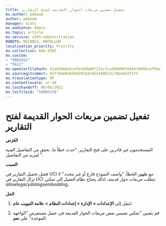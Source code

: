 ```yaml
---
title: تفعيل تضمين مربعات الحوار القديمة لفتح التقارير
ms.author: pebaum
author: pebaum
manager: scotv
ms.audience: Admin
ms.topic: article
ms.service: o365-administration
ROBOTS: NOINDEX, NOFOLLOW
localization_priority: Priority
ms.collection: Adm_O365
ms.custom:
- "9002931"
- "5612"
ms.openlocfilehash: e1ad34e8a5cefe168b86727ac3ca208d90f8d4478696cef58a7d0b04475fba56
ms.sourcegitcommit: b5f7da89a650d2915dc652449623c78be6247175
ms.translationtype: MT
ms.contentlocale: ar-SA
ms.lasthandoff: 08/05/2021
ms.locfileid: "54003376"
---
```

# <a name="enable-embedding-legacy-dialogs-to-open-reports"></a>تفعيل تضمين مربعات الحوار القديمة لفتح التقارير

**العَرَض**

المستخدمون غير قادرين على فتح التقارير. "حدث خطأ ما. تحقق من التفاصيل الفنية لمزيد من التفاصيل ".

**السبب**

فشل تحميل التقارير في UCI مع ظهور الخطأ، "واصف النموذج فارغ أو غير محدد." لا تزال التقارير في UCI تتطلب مربعات حوار قديمة، لذلك يحتاج نظام العميل إلى تمكين *allowlegacydialogsembedding*.

**الحل**

1. انتقل إلى **الإعدادات > الإدارة > إعدادات النظام > علامة التبويب عام**.

2. قم بتعيين "تمكين تضمين بعض مربعات الحوار القديمة في عميل مستعرض "الواجهة الموحدة" على **نعم**.
